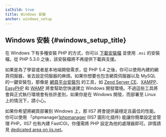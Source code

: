 ```yaml
---
isChild: true
title: Windows 安裝
anchor: windows_setup
---
```


## Windows 安裝 {#windows_setup_title}

在 Windows 下有多種安裝 PHP 的方式，你可以 [下載安裝檔][php-downloads] 並使用 `.msi` 的安裝檔。從 PHP 5.3.0 之後，該安裝檔將不再提供下載與支援。

如果是為了學習或者是本地端開發需求，從 PHP 5.4 之後，你可以使用內建的網頁伺服器，省去設定伺服器的麻煩。如果你想要也包含網頁伺服器以及 MySQL 的一鍵安裝包，那像是 [網頁平台安裝包][wpi] 的工具，如 [Zend Server CE][zsce]、[XAMPP][xampp]、[EasyPHP][easyphp] 和 [WAMP][wamp] 將會幫助您快速建立 Windows 開發環境。不過這些工具將會與正式執行環境會有些許差別，如果你是在 Windows 開發，而部署至 Linux 上的情況下，請小心。

如果你希望將網頁部署到 Windows 上，那 IIS7 將會提供最穩定且最佳的性能。你可以使用 「phpmanager][phpmanager] (IIS7 圖形化插件) 能讓你簡單設定並管理 PHP。IIS7 也有內建 FastCGI，你僅需將 PHP 設定為他的處理器即可。詳情請見 [dedicated area on iis.net][php-iis]。

[php-downloads]: http://windows.php.net
[phpmanager]: http://phpmanager.codeplex.com/
[wpi]: http://www.microsoft.com/web/downloads/platform.aspx
[zsce]: http://www.zend.com/en/products/server-ce/
[xampp]: http://www.apachefriends.org/en/xampp.html
[easyphp]: http://www.easyphp.org/
[wamp]: http://www.wampserver.com/
[php-iis]: http://php.iis.net/
